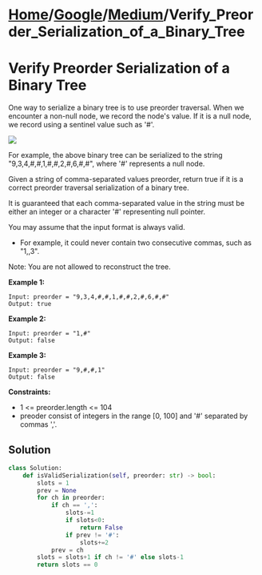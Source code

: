 # [Home](./../..)/[Google](./..)/[Medium](./)/Verify_Preorder_Serialization_of_a_Binary_Tree
<h1>Verify Preorder Serialization of a Binary Tree
</h1>

<p>
One way to serialize a binary tree is to use preorder traversal. When we encounter a non-null node, we record the node's value. If it is a null node, we record using a sentinel value such as '#'.
</p>
<p>
<img src="https://assets.leetcode.com/uploads/2021/03/12/pre-tree.jpg">

For example, the above binary tree can be serialized to the string "9,3,4,#,#,1,#,#,2,#,6,#,#", where '#' represents a null node.
</p>
<p>
Given a string of comma-separated values preorder, return true if it is a correct preorder traversal serialization of a binary tree.
</p>
<p>
It is guaranteed that each comma-separated value in the string must be either an integer or a character '#' representing null pointer.
</p>
<p>
You may assume that the input format is always valid.
</p>

- For example, it could never contain two consecutive commas, such as "1,,3".

<p>
Note: You are not allowed to reconstruct the tree.
</p>

<b>Example 1:</b>

    Input: preorder = "9,3,4,#,#,1,#,#,2,#,6,#,#"
    Output: true

<b>Example 2:</b>

    Input: preorder = "1,#"
    Output: false

<b>Example 3:</b>

    Input: preorder = "9,#,#,1"
    Output: false
    
<b>Constraints:</b>

- 1 <= preorder.length <= 104
- preoder consist of integers in the range [0, 100] and '#' separated by commas ','.

<h2>Solution</h2>

```python
class Solution:
    def isValidSerialization(self, preorder: str) -> bool:
        slots = 1
        prev = None
        for ch in preorder:
            if ch == ',':
                slots-=1
                if slots<0:
                    return False
                if prev != '#':
                    slots+=2
            prev = ch
        slots = slots+1 if ch != '#' else slots-1
        return slots == 0
```
